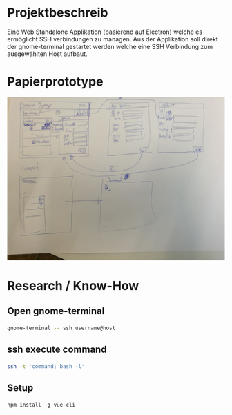 # Projektbeschreib

Eine Web Standalone Applikation (basierend auf Electron) welche es ermöglicht SSH verbindungen zu managen.
Aus der Applikation soll direkt der gnome-terminal gestartet werden welche eine SSH Verbindung zum ausgewählten Host aufbaut.

# Papierprototype

![Story Board](imgs/storyboard.jpeg)

# Research / Know-How

## Open gnome-terminal

~~~bash
gnome-terminal -- ssh username@host
~~~

## ssh execute command

~~~bash
ssh -t 'command; bash -l'
~~~

## Setup
`npm install -g vue-cli`
